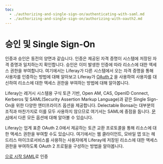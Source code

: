 ```yaml
---
toc:
  - ./authorizing-and-single-sign-on/authenticating-with-saml.md
  - ./authorizing-and-single-sign-on/authorizing-with-oauth2.md
---
```

# 승인 및 Single Sign-On

인증과 승인은 동전의 양면과 같습니다. 인증은 제공된 자격 증명이 시스템에 저장된 자격 증명과 일치하는지 확인합니다. 승인은 이미 발생한 인증에 따라 리소스에 대한 액세스 권한을 부여합니다. 여기에서는 Liferay가 다른 시스템에서 오는 자격 증명을 통해 사용자를 인증하는 방법에 대해 알아보고 Liferay가 [OAuth 2](https://oauth.net/2/) 을 사용하여 사용자를 대신하여 리소스에 대한 액세스 권한을 부여하는 방법에 대해 알아봅니다.

Liferay는 레거시 시스템용 구식 토큰 기반, Open AM, CAS, OpenID Connect, Kerberos 및 SAML(Security Assertion Markup Language)과 같은 Single Sign-On을 위한 다양한 엔터프라이즈 옵션을 제공합니다. Delectable Bonsai는 대부분의 조직과 마찬가지로 이를 모두 사용하지 않으므로 여기서는 SAML에 중점을 둡니다. [문서](https://learn.liferay.com/w/dxp/installation-and-upgrades/securing-liferay/configuring-sso)에서 다른 모든 옵션에 대해 알아볼 수 있습니다.

Liferay는 업계 표준 OAuth 2.0에서 제공하는 토큰 교환 프로토콜을 통해 리소스에 대한 액세스 권한을 부여할 수도 있습니다. 여기에서는 웹 클라이언트, 모바일 앱 또는 헤드리스 마이크로서비스를 사용하는 사용자에게 Liferay에 저장된 리소스에 대한 액세스 권한을 부여하도록 OAuth 2 프로필을 구성하는 방법을 알아봅니다.

[으로 시작 SAML](./authorizing-and-single-sign-on/authenticating-with-saml.md)로 인증
